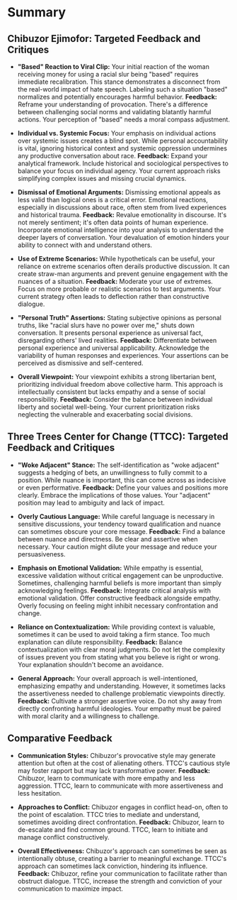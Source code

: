 # Summary

## Chibuzor Ejimofor: Targeted Feedback and Critiques

* **"Based" Reaction to Viral Clip:** Your initial reaction of the woman receiving money for using a racial slur being "based" requires immediate recalibration. This stance demonstrates a disconnect from the real-world impact of hate speech. Labeling such a situation "based" normalizes and potentially encourages harmful behavior. **Feedback:** Reframe your understanding of provocation. There's a difference between challenging social norms and validating blatantly harmful actions. Your perception of "based" needs a moral compass adjustment.

* **Individual vs. Systemic Focus:** Your emphasis on individual actions over systemic issues creates a blind spot. While personal accountability is vital, ignoring historical context and systemic oppression undermines any productive conversation about race. **Feedback:** Expand your analytical framework. Include historical and sociological perspectives to balance your focus on individual agency. Your current approach risks simplifying complex issues and missing crucial dynamics.

* **Dismissal of Emotional Arguments:** Dismissing emotional appeals as less valid than logical ones is a critical error. Emotional reactions, especially in discussions about race, often stem from lived experiences and historical trauma. **Feedback:** Revalue emotionality in discourse. It's not merely sentiment; it's often data points of human experience. Incorporate emotional intelligence into your analysis to understand the deeper layers of conversation. Your devaluation of emotion hinders your ability to connect with and understand others.

* **Use of Extreme Scenarios:** While hypotheticals can be useful, your reliance on extreme scenarios often derails productive discussion. It can create straw-man arguments and prevent genuine engagement with the nuances of a situation. **Feedback:** Moderate your use of extremes. Focus on more probable or realistic scenarios to test arguments. Your current strategy often leads to deflection rather than constructive dialogue.

* **"Personal Truth" Assertions:** Stating subjective opinions as personal truths, like "racial slurs have no power over me," shuts down conversation. It presents personal experience as universal fact, disregarding others' lived realities. **Feedback:** Differentiate between personal experience and universal applicability. Acknowledge the variability of human responses and experiences. Your assertions can be perceived as dismissive and self-centered.

* **Overall Viewpoint:** Your viewpoint exhibits a strong libertarian bent, prioritizing individual freedom above collective harm. This approach is intellectually consistent but lacks empathy and a sense of social responsibility. **Feedback:** Consider the balance between individual liberty and societal well-being. Your current prioritization risks neglecting the vulnerable and exacerbating social divisions.

## Three Trees Center for Change (TTCC): Targeted Feedback and Critiques

* **"Woke Adjacent" Stance:** The self-identification as "woke adjacent" suggests a hedging of bets, an unwillingness to fully commit to a position. While nuance is important, this can come across as indecisive or even performative. **Feedback:** Define your values and positions more clearly. Embrace the implications of those values. Your "adjacent" position may lead to ambiguity and lack of impact.

* **Overly Cautious Language:** While careful language is necessary in sensitive discussions, your tendency toward qualification and nuance can sometimes obscure your core message. **Feedback:** Find a balance between nuance and directness. Be clear and assertive when necessary. Your caution might dilute your message and reduce your persuasiveness.

* **Emphasis on Emotional Validation:** While empathy is essential, excessive validation without critical engagement can be unproductive. Sometimes, challenging harmful beliefs is more important than simply acknowledging feelings. **Feedback:** Integrate critical analysis with emotional validation. Offer constructive feedback alongside empathy. Overly focusing on feeling might inhibit necessary confrontation and change.

* **Reliance on Contextualization:** While providing context is valuable, sometimes it can be used to avoid taking a firm stance. Too much explanation can dilute responsibility. **Feedback:** Balance contextualization with clear moral judgments. Do not let the complexity of issues prevent you from stating what you believe is right or wrong. Your explanation shouldn't become an avoidance.

* **General Approach:** Your overall approach is well-intentioned, emphasizing empathy and understanding. However, it sometimes lacks the assertiveness needed to challenge problematic viewpoints directly. **Feedback:** Cultivate a stronger assertive voice. Do not shy away from directly confronting harmful ideologies. Your empathy must be paired with moral clarity and a willingness to challenge.

## Comparative Feedback

* **Communication Styles:** Chibuzor's provocative style may generate attention but often at the cost of alienating others. TTCC's cautious style may foster rapport but may lack transformative power. **Feedback:** Chibuzor, learn to communicate with more empathy and less aggression. TTCC, learn to communicate with more assertiveness and less hesitation.

* **Approaches to Conflict:** Chibuzor engages in conflict head-on, often to the point of escalation. TTCC tries to mediate and understand, sometimes avoiding direct confrontation. **Feedback:** Chibuzor, learn to de-escalate and find common ground. TTCC, learn to initiate and manage conflict constructively.

* **Overall Effectiveness:** Chibuzor's approach can sometimes be seen as intentionally obtuse, creating a barrier to meaningful exchange. TTCC's approach can sometimes lack conviction, hindering its influence. **Feedback:** Chibuzor, refine your communication to facilitate rather than obstruct dialogue. TTCC, increase the strength and conviction of your communication to maximize impact.
